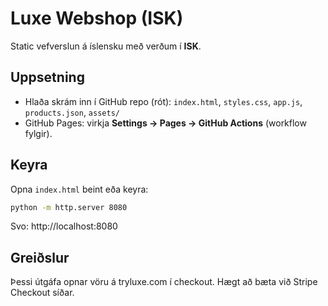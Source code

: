 # Luxe Webshop (ISK)

Static vefverslun á íslensku með verðum í **ISK**.

## Uppsetning
- Hlaða skrám inn í GitHub repo (rót): `index.html`, `styles.css`, `app.js`, `products.json`, `assets/`
- GitHub Pages: virkja **Settings → Pages → GitHub Actions** (workflow fylgir).

## Keyra
Opna `index.html` beint eða keyra:
```bash
python -m http.server 8080
```
Svo: http://localhost:8080

## Greiðslur
Þessi útgáfa opnar vöru á tryluxe.com í checkout. Hægt að bæta við Stripe Checkout síðar.